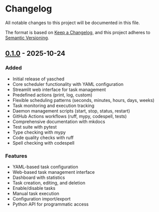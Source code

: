 # Changelog

All notable changes to this project will be documented in this file.

The format is based on [Keep a Changelog](https://keepachangelog.com/en/1.0.0/),
and this project adheres to [Semantic Versioning](https://semver.org/spec/v2.0.0.html).

## [0.1.0] - 2025-10-24

### Added
- Initial release of yasched
- Core scheduler functionality with YAML configuration
- Streamlit web interface for task management
- Predefined actions (print, log, custom)
- Flexible scheduling patterns (seconds, minutes, hours, days, weeks)
- Task monitoring and execution tracking
- Daemon management scripts (start, stop, status, restart)
- GitHub Actions workflows (ruff, mypy, codespell, tests)
- Comprehensive documentation with mkdocs
- Test suite with pytest
- Type checking with mypy
- Code quality checks with ruff
- Spell checking with codespell

### Features
- YAML-based task configuration
- Web-based task management interface
- Dashboard with statistics
- Task creation, editing, and deletion
- Enable/disable tasks
- Manual task execution
- Configuration import/export
- Python API for programmatic access

[0.1.0]: https://github.com/jparisu/yasched/releases/tag/v0.1.0
